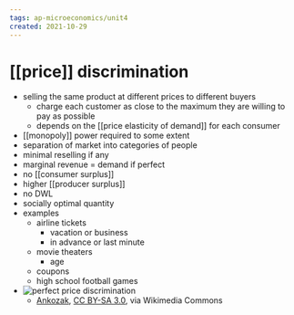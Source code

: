```yaml
---
tags: ap-microeconomics/unit4 
created: 2021-10-29
---
```


# [[price]] discrimination

- selling the same product at different prices to different buyers
	- charge each customer as close to the maximum they are willing to pay as possible
	- depends on the [[price elasticity of demand]] for each consumer
- [[monopoly]] power required to some extent
- separation of market into categories of people
- minimal reselling if any
- marginal revenue = demand if perfect
- no [[consumer surplus]]
- higher [[producer surplus]]
- no DWL
- socially optimal quantity
- examples
	- airline tickets
		- vacation or business
		- in advance or last minute
	- movie theaters
		- age
	- coupons
	- high school football games
- ![perfect price discrimination](https://upload.wikimedia.org/wikipedia/commons/1/1c/Perfect_p_discrim.png)
	- <a href="https://commons.wikimedia.org/wiki/File:Perfect_p_discrim.png">Ankozak</a>, <a href="https://creativecommons.org/licenses/by-sa/3.0">CC BY-SA 3.0</a>, via Wikimedia Commons 
